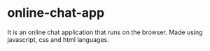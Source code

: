 # online-chat-app
It is an online chat application that runs on the browser. Made using javascript, css and html languages.
